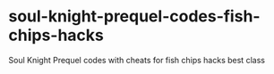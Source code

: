 # soul-knight-prequel-codes-fish-chips-hacks
Soul Knight Prequel codes with cheats for fish chips hacks best class
